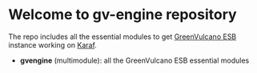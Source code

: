 # Welcome to gv-engine repository

The repo includes all the essential modules to get [GreenVulcano ESB](http://www.greenvulcano.com) instance working on [Karaf](http://karaf.apache.org/).

* **gvengine** (multimodule): all the GreenVulcano ESB essential modules
